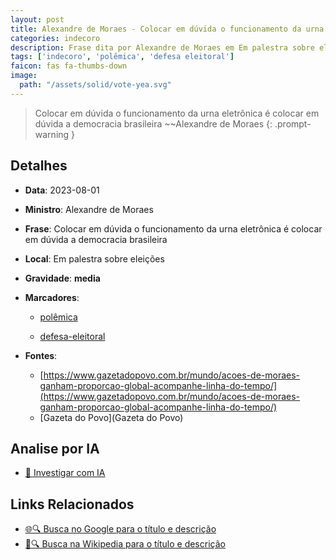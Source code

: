 ```yaml
---
layout: post
title: Alexandre de Moraes - Colocar em dúvida o funcionamento da urna eletrônica é colocar em dúvida a democracia brasileira...
categories: indecoro
description: Frase dita por Alexandre de Moraes em Em palestra sobre eleições
tags: ['indecoro', 'polêmica', 'defesa eleitoral']
faicon: fas fa-thumbs-down
image:
  path: "/assets/solid/vote-yea.svg"
---
```


> Colocar em dúvida o funcionamento da urna eletrônica é colocar em dúvida a democracia brasileira ~~Alexandre de Moraes
{: .prompt-warning }

## Detalhes
- **Data**: 2023-08-01
- **Ministro**: Alexandre de Moraes
- **Frase**: Colocar em dúvida o funcionamento da urna eletrônica é colocar em dúvida a democracia brasileira
- **Local**: Em palestra sobre eleições
- **Gravidade**: **media** <i class="fas fa-vote-yea"></i>

- **Marcadores**: 

   - [polêmica](/tags/polêmica/)

   - [defesa-eleitoral](/tags/defesa-eleitoral/)
- **Fontes**:
  - [https://www.gazetadopovo.com.br/mundo/acoes-de-moraes-ganham-proporcao-global-acompanhe-linha-do-tempo/](https://www.gazetadopovo.com.br/mundo/acoes-de-moraes-ganham-proporcao-global-acompanhe-linha-do-tempo/)
  - [Gazeta do Povo](Gazeta do Povo)

## Analise por IA
- [🤖 Investigar com IA](https://www.perplexity.ai/search?q=%22Alexandre%20de%20Moraes%22%2BColocar%20em%20d%C3%BAvida%20o%20funcionamento%20da%20urna%20eletr%C3%B4nica%20%C3%A9%20colocar%20em%20d%C3%BAvida%20a%20democracia%20brasileira%2BEm%20palestra%20sobre%20elei%C3%A7%C3%B5es)

## Links Relacionados
- [🌐🔍 Busca no Google para o título e descrição](https://www.google.com/search?q=%22Alexandre%20de%20Moraes%22%2BColocar%20em%20d%C3%BAvida%20o%20funcionamento%20da%20urna%20eletr%C3%B4nica%20%C3%A9%20colocar%20em%20d%C3%BAvida%20a%20democracia%20brasileira%2BEm%20palestra%20sobre%20elei%C3%A7%C3%B5es)
- [📖🔍 Busca na Wikipedia para o título e descrição](https://pt.wikipedia.org/w/index.php?search=%22Alexandre%20de%20Moraes%22%2BColocar%20em%20d%C3%BAvida%20o%20funcionamento%20da%20urna%20eletr%C3%B4nica%20%C3%A9%20colocar%20em%20d%C3%BAvida%20a%20democracia%20brasileira%2BEm%20palestra%20sobre%20elei%C3%A7%C3%B5es)

